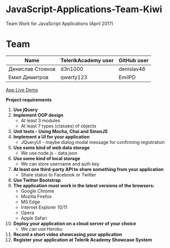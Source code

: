 # JavaScript-Applications-Team-Kiwi
Team Work for JavaScript Applications (April 2017)

# Team

Name | TelerikAcademy user | GitHub user
-----|-------|-------
Денислав Стоянов | d3n1000 | denislav48
Емил Димитров | qwerty123 | EmilPD

<a href="https://kiwi-classifieds.herokuapp.com">App Live Demo</a>
<br>
<div><strong>Project requirements</strong></div>
<ol>
    <li><strong>Use jQuery</strong></li>
    <li><strong>Implement OOP design</strong>
        <ul>
            <li>At least 3 modules</li>
            <li>At least 7 types (classes) of objects</li>
        </ul>
    </li>
    <li><strong>Unit tests - Using Mocha, Chai and SinonJS</strong></li>
    <li><strong>Implement a UI for your application</strong>
        <ul>
            <li>JQueryUI - maybe dialog modal message for confirming registration</li>
        </ul>
    </li>
    <li><strong>Use some kind of web data storage</strong>
        <ul>
            <li>We use node.js - data.json</li>
        </ul>
    </li>
    <li><strong>Use some kind of local storage</strong>
        <ul>
            <li>We can store username and auth key</li>
        </ul>
    </li>
    <li><strong>At least one third-party API to share something from your application</strong>
        <ul>
            <li>Share status to Facebook or Twitter</li>
        </ul>
    </li>
    <li><strong>Use Twitter Bootstrap</strong></li>
    <li><strong>The application must work in the latest versions of the browsers:</strong>
        <ul>
            <li>Google Chrome</li>
            <li>Mozilla Firefox</li>
            <li>MS Edge</li>
            <li>Internet Explorer 10/11</li>
            <li>Opera</li>
            <li>Apple Safari</li>
        </ul>
    </li>
    <li><strong>Deploy your application on a cloud server of your choice</strong>
        <ul>
            <li>We can use Heroku</li>
        </ul>
    </li>
    <li><strong>Record a short video showcasing your application</strong></li>
    <li><strong>Register your application at Telerik Academy Showcase System</strong></li>
</ol>
